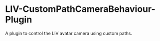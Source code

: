 # LIV-CustomPathCameraBehaviour-Plugin
A plugin to control the LIV avatar camera using custom paths.
